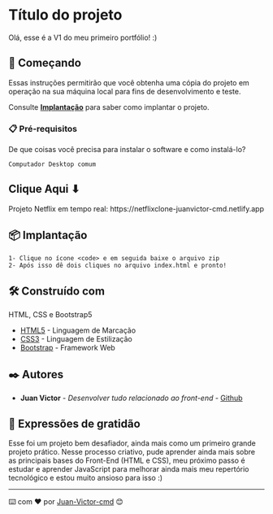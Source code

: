 # Título do projeto

Olá, esse é a V1 do meu primeiro portfólio! :)

## 🚀 Começando

Essas instruções permitirão que você obtenha uma cópia do projeto em operação na sua máquina local para fins de desenvolvimento e teste.

Consulte **[Implantação](#-implanta%C3%A7%C3%A3o)** para saber como implantar o projeto.

### 📋 Pré-requisitos

De que coisas você precisa para instalar o software e como instalá-lo?

```
Computador Desktop comum

```

<h2>Clique Aqui ⬇</h2> 
Projeto Netflix em tempo real:
https://netflixclone-juanvictor-cmd.netlify.app

## 📦 Implantação

```
1- Clique no ícone <code> e em seguida baixe o arquivo zip
2- Após isso dê dois cliques no arquivo index.html e pronto!
```

## 🛠️ Construído com

HTML, CSS e Bootstrap5

- [HTML5](https://developer.mozilla.org/pt-BR/docs/Web/HTML) - Linguagem de Marcação
- [CSS3](https://developer.mozilla.org/pt-BR/docs/Web/css) - Linguagem de Estilização
- [Bootstrap](https://getbootstrap.com) - Framework Web

## ✒️ Autores

- **Juan Victor** - _Desenvolver tudo relacionado ao front-end_ - [Github](https://github.com/JuanVictor-cmd)

## 🎁 Expressões de gratidão

Esse foi um projeto bem desafiador, ainda mais como um primeiro grande projeto prático. Nesse processo criativo,
pude aprender ainda mais sobre as principais bases do Front-End (HTML e CSS), meu próximo passo é estudar e aprender
JavaScript para melhorar ainda mais meu repertório tecnológico e estou muito ansioso para isso :)

---

⌨️ com ❤️ por [Juan-Victor-cmd](https://github.com/JuanVictor-cmd) 😊
